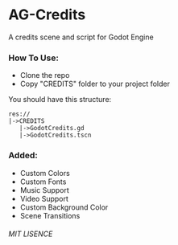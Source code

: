 # AG-Credits
A credits scene and script for Godot Engine

### How To Use:
* Clone the repo
* Copy "CREDITS" folder to your project folder

You should have this structure:
```
res://
|->CREDITS
   |->GodotCredits.gd
   |->GodotCredits.tscn
```

### Added:
- Custom Colors
- Custom Fonts
- Music Support
- Video Support
- Custom Background Color
- Scene Transitions

###### MIT LISENCE

